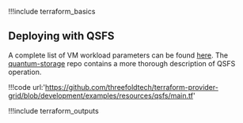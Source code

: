 !!!include terraform_basics


## Deploying with QSFS
A complete list of VM workload parameters can be found [here](https://github.com/threefoldtech/terraform-provider-grid/blob/development/docs/resources/deployment.md#nested-schema-for-qsfs). The [quantum-storage](https://github.com/threefoldtech/quantum-storage) repo contains a more thorough description of QSFS operation.


!!!code url:'https://github.com/threefoldtech/terraform-provider-grid/blob/development/examples/resources/qsfs/main.tf'


!!!include terraform_outputs